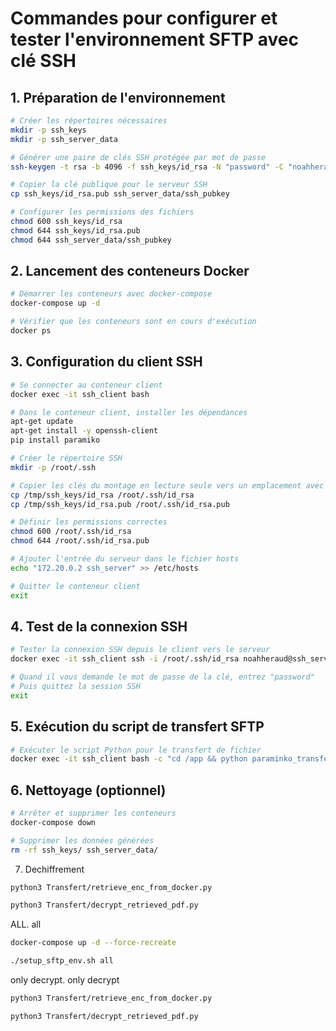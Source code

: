 # Commandes pour configurer et tester l'environnement SFTP avec clé SSH

## 1. Préparation de l'environnement

```bash
# Créer les répertoires nécessaires
mkdir -p ssh_keys
mkdir -p ssh_server_data

# Générer une paire de clés SSH protégée par mot de passe
ssh-keygen -t rsa -b 4096 -f ssh_keys/id_rsa -N "password" -C "noahheraud@test.com"

# Copier la clé publique pour le serveur SSH
cp ssh_keys/id_rsa.pub ssh_server_data/ssh_pubkey

# Configurer les permissions des fichiers
chmod 600 ssh_keys/id_rsa
chmod 644 ssh_keys/id_rsa.pub
chmod 644 ssh_server_data/ssh_pubkey
```

## 2. Lancement des conteneurs Docker

```bash
# Démarrer les conteneurs avec docker-compose
docker-compose up -d

# Vérifier que les conteneurs sont en cours d'exécution
docker ps
```

## 3. Configuration du client SSH

```bash
# Se connecter au conteneur client
docker exec -it ssh_client bash

# Dans le conteneur client, installer les dépendances
apt-get update
apt-get install -y openssh-client
pip install paramiko

# Créer le répertoire SSH
mkdir -p /root/.ssh

# Copier les clés du montage en lecture seule vers un emplacement avec permissions d'écriture
cp /tmp/ssh_keys/id_rsa /root/.ssh/id_rsa
cp /tmp/ssh_keys/id_rsa.pub /root/.ssh/id_rsa.pub

# Définir les permissions correctes
chmod 600 /root/.ssh/id_rsa
chmod 644 /root/.ssh/id_rsa.pub

# Ajouter l'entrée du serveur dans le fichier hosts
echo "172.20.0.2 ssh_server" >> /etc/hosts

# Quitter le conteneur client
exit
```

## 4. Test de la connexion SSH

```bash
# Tester la connexion SSH depuis le client vers le serveur
docker exec -it ssh_client ssh -i /root/.ssh/id_rsa noahheraud@ssh_server -p 2222

# Quand il vous demande le mot de passe de la clé, entrez "password"
# Puis quittez la session SSH
exit
```

## 5. Exécution du script de transfert SFTP

```bash
# Exécuter le script Python pour le transfert de fichier
docker exec -it ssh_client bash -c "cd /app && python paraminko_transfert_docker.py"
```

## 6. Nettoyage (optionnel)

```bash
# Arrêter et supprimer les conteneurs
docker-compose down

# Supprimer les données générées
rm -rf ssh_keys/ ssh_server_data/
``` 

7. Dechiffrement
```bash
python3 Transfert/retrieve_enc_from_docker.py  

python3 Transfert/decrypt_retrieved_pdf.py
```

ALL. all
```bash
docker-compose up -d --force-recreate

./setup_sftp_env.sh all
```


only decrypt. only decrypt
```bash
python3 Transfert/retrieve_enc_from_docker.py

python3 Transfert/decrypt_retrieved_pdf.py
```